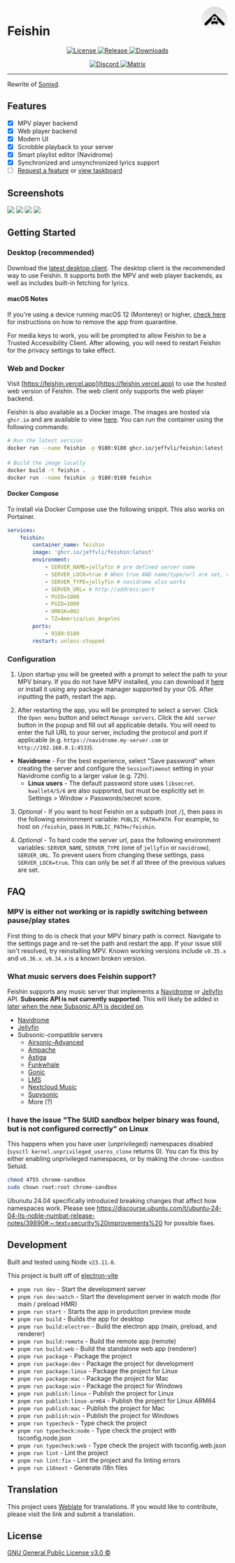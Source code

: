 <img src="assets/icons/icon.png" alt="logo" title="feishin" align="right" height="60px" />

# Feishin

  <p align="center">
    <a href="https://github.com/jeffvli/feishin/blob/main/LICENSE">
      <img src="https://img.shields.io/github/license/jeffvli/feishin?style=flat-square&color=brightgreen"
      alt="License">
    </a>
      <a href="https://github.com/jeffvli/feishin/releases">
      <img src="https://img.shields.io/github/v/release/jeffvli/feishin?style=flat-square&color=blue"
      alt="Release">
    </a>
    <a href="https://github.com/jeffvli/feishin/releases">
      <img src="https://img.shields.io/github/downloads/jeffvli/feishin/total?style=flat-square&color=orange"
      alt="Downloads">
    </a>
  </p>
  <p align="center">
    <a href="https://discord.gg/FVKpcMDy5f">
      <img src="https://img.shields.io/discord/922656312888811530?color=black&label=discord&logo=discord&logoColor=white"
      alt="Discord">
    </a>
    <a href="https://matrix.to/#/#sonixd:matrix.org">
      <img src="https://img.shields.io/matrix/sonixd:matrix.org?color=black&label=matrix&logo=matrix&logoColor=white"
      alt="Matrix">
    </a>
  </p>

---

Rewrite of [Sonixd](https://github.com/jeffvli/sonixd).

## Features

- [x] MPV player backend
- [x] Web player backend
- [x] Modern UI
- [x] Scrobble playback to your server
- [x] Smart playlist editor (Navidrome)
- [x] Synchronized and unsynchronized lyrics support
- [ ] [Request a feature](https://github.com/jeffvli/feishin/issues) or [view taskboard](https://github.com/users/jeffvli/projects/5/views/1)

## Screenshots

<a href="https://raw.githubusercontent.com/jeffvli/feishin/development/media/preview_full_screen_player.png"><img src="https://raw.githubusercontent.com/jeffvli/feishin/development/media/preview_full_screen_player.png" width="49.5%"/></a> <a href="https://raw.githubusercontent.com/jeffvli/feishin/development/media/preview_album_artist_detail.png"><img src="https://raw.githubusercontent.com/jeffvli/feishin/development/media/preview_album_artist_detail.png" width="49.5%"/></a> <a href="https://raw.githubusercontent.com/jeffvli/feishin/development/media/preview_album_detail.png"><img src="https://raw.githubusercontent.com/jeffvli/feishin/development/media/preview_album_detail.png" width="49.5%"/></a> <a href="https://raw.githubusercontent.com/jeffvli/feishin/development/media/preview_smart_playlist.png"><img src="https://raw.githubusercontent.com/jeffvli/feishin/development/media/preview_smart_playlist.png" width="49.5%"/></a>

## Getting Started

### Desktop (recommended)

Download the [latest desktop client](https://github.com/jeffvli/feishin/releases). The desktop client is the recommended way to use Feishin. It supports both the MPV and web player backends, as well as includes built-in fetching for lyrics.

#### macOS Notes

If you're using a device running macOS 12 (Monterey) or higher, [check here](https://github.com/jeffvli/feishin/issues/104#issuecomment-1553914730) for instructions on how to remove the app from quarantine.

For media keys to work, you will be prompted to allow Feishin to be a Trusted Accessibility Client. After allowing, you will need to restart Feishin for the privacy settings to take effect.

### Web and Docker

Visit [https://feishin.vercel.app](https://feishin.vercel.app) to use the hosted web version of Feishin. The web client only supports the web player backend.

Feishin is also available as a Docker image. The images are hosted via `ghcr.io` and are available to view [here](https://github.com/jeffvli/feishin/pkgs/container/feishin). You can run the container using the following commands:

```bash
# Run the latest version
docker run --name feishin -p 9180:9180 ghcr.io/jeffvli/feishin:latest

# Build the image locally
docker build -t feishin .
docker run --name feishin -p 9180:9180 feishin
```

#### Docker Compose

To install via Docker Compose use the following snippit. This also works on Portainer.

```yaml
services:
    feishin:
        container_name: feishin
        image: 'ghcr.io/jeffvli/feishin:latest'
        environment:
            - SERVER_NAME=jellyfin # pre defined server name
            - SERVER_LOCK=true # When true AND name/type/url are set, only username/password can be toggled
            - SERVER_TYPE=jellyfin # navidrome also works
            - SERVER_URL= # http://address:port
            - PUID=1000
            - PGID=1000
            - UMASK=002
            - TZ=America/Los_Angeles
        ports:
            - 9180:9180
        restart: unless-stopped
```

### Configuration

1. Upon startup you will be greeted with a prompt to select the path to your MPV binary. If you do not have MPV installed, you can download it [here](https://mpv.io/installation/) or install it using any package manager supported by your OS. After inputting the path, restart the app.

2. After restarting the app, you will be prompted to select a server. Click the `Open menu` button and select `Manage servers`. Click the `Add server` button in the popup and fill out all applicable details. You will need to enter the full URL to your server, including the protocol and port if applicable (e.g. `https://navidrome.my-server.com` or `http://192.168.0.1:4533`).

- **Navidrome** - For the best experience, select "Save password" when creating the server and configure the `SessionTimeout` setting in your Navidrome config to a larger value (e.g. 72h).
    - **Linux users** - The default password store uses `libsecret`. `kwallet4/5/6` are also supported, but must be explicitly set in Settings > Window > Passwords/secret score.

3. _Optional_ - If you want to host Feishin on a subpath (not `/`), then pass in the following environment variable: `PUBLIC_PATH=PATH`. For example, to host on `/feishin`, pass in `PUBLIC_PATH=/feishin`.

4. _Optional_ - To hard code the server url, pass the following environment variables: `SERVER_NAME`, `SERVER_TYPE` (one of `jellyfin` or `navidrome`), `SERVER_URL`. To prevent users from changing these settings, pass `SERVER_LOCK=true`. This can only be set if all three of the previous values are set.

## FAQ

### MPV is either not working or is rapidly switching between pause/play states

First thing to do is check that your MPV binary path is correct. Navigate to the settings page and re-set the path and restart the app. If your issue still isn't resolved, try reinstalling MPV. Known working versions include `v0.35.x` and `v0.36.x`. `v0.34.x` is a known broken version.

### What music servers does Feishin support?

Feishin supports any music server that implements a [Navidrome](https://www.navidrome.org/) or [Jellyfin](https://jellyfin.org/) API. **Subsonic API is not currently supported**. This will likely be added in [later when the new Subsonic API is decided on](https://support.symfonium.app/t/subsonic-servers-participation/1233).

- [Navidrome](https://github.com/navidrome/navidrome)
- [Jellyfin](https://github.com/jellyfin/jellyfin)
- Subsonic-compatible servers
    - [Airsonic-Advanced](https://github.com/airsonic-advanced/airsonic-advanced)
    - [Ampache](https://ampache.org)
    - [Astiga](https://asti.ga/)
    - [Funkwhale](https://www.funkwhale.audio/)
    - [Gonic](https://github.com/sentriz/gonic)
    - [LMS](https://github.com/epoupon/lms)
    - [Nextcloud Music](https://apps.nextcloud.com/apps/music)
    - [Supysonic](https://github.com/spl0k/supysonic)
    - More (?)

### I have the issue "The SUID sandbox helper binary was found, but is not configured correctly" on Linux

This happens when you have user (unprivileged) namespaces disabled (`sysctl kernel.unprivileged_userns_clone` returns 0). You can fix this by either enabling unprivileged namespaces, or by making the `chrome-sandbox` Setuid.

```bash
chmod 4755 chrome-sandbox
sudo chown root:root chrome-sandbox
```

Ubunutu 24.04 specifically introduced breaking changes that affect how namespaces work. Please see https://discourse.ubuntu.com/t/ubuntu-24-04-lts-noble-numbat-release-notes/39890#:~:text=security%20improvements%20 for possible fixes.

## Development

Built and tested using Node `v23.11.0`.

This project is built off of [electron-vite](https://github.com/alex8088/electron-vite)

- `pnpm run dev` - Start the development server
- `pnpm run dev:watch` - Start the development server in watch mode (for main / preload HMR)
- `pnpm run start` - Starts the app in production preview mode
- `pnpm run build` - Builds the app for desktop
- `pnpm run build:electron` - Build the electron app (main, preload, and renderer)
- `pnpm run build:remote` - Build the remote app (remote)
- `pnpm run build:web` - Build the standalone web app (renderer)
- `pnpm run package` - Package the project
- `pnpm run package:dev` - Package the project for development
- `pnpm run package:linux` - Package the project for Linux
- `pnpm run package:mac` - Package the project for Mac
- `pnpm run package:win` - Package the project for Windows
- `pnpm run publish:linux` - Publish the project for Linux
- `pnpm run publish:linux-arm64` - Publish the project for Linux ARM64
- `pnpm run publish:mac` - Publish the project for Mac
- `pnpm run publish:win` - Publish the project for Windows
- `pnpm run typecheck` - Type check the project
- `pnpm run typecheck:node` - Type check the project with tsconfig.node.json
- `pnpm run typecheck:web` - Type check the project with tsconfig.web.json
- `pnpm run lint` - Lint the project
- `pnpm run lint:fix` - Lint the project and fix linting errors
- `pnpm run i18next` - Generate i18n files

## Translation

This project uses [Weblate](https://hosted.weblate.org/projects/feishin/) for translations. If you would like to contribute, please visit the link and submit a translation.

## License

[GNU General Public License v3.0 ©](https://github.com/jeffvli/feishin/blob/dev/LICENSE)
